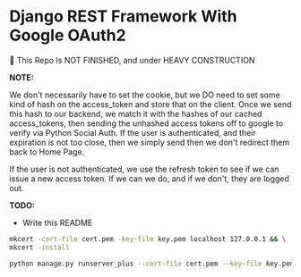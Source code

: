 # Django REST Framework With Google OAuth2

:construction: This Repo Is NOT FINISHED, and under HEAVY CONSTRUCTION

**NOTE:**

We don't necessarily have to set the cookie, but we DO need to set some kind of
hash on the access_token and store that on the client. Once we send this hash to
our backend, we match it with the hashes of our cached access_tokens, then
sending the unhashed access tokens off to google to verify via Python Social
Auth. If the user is authenticated, and their expiration is not too close, then
we simply send then we don't redirect them back to Home Page.

If the user is not authenticated, we use the refresh token to see if we can
issue a new access token. If we can we do, and if we don't, they are logged out.

**TODO:**

- Write this README

```sh
mkcert -cert-file cert.pem -key-file key.pem localhost 127.0.0.1 && \
mkcert -install
```

```sh
python manage.py runserver_plus --cert-file cert.pem --key-file key.pem
```
